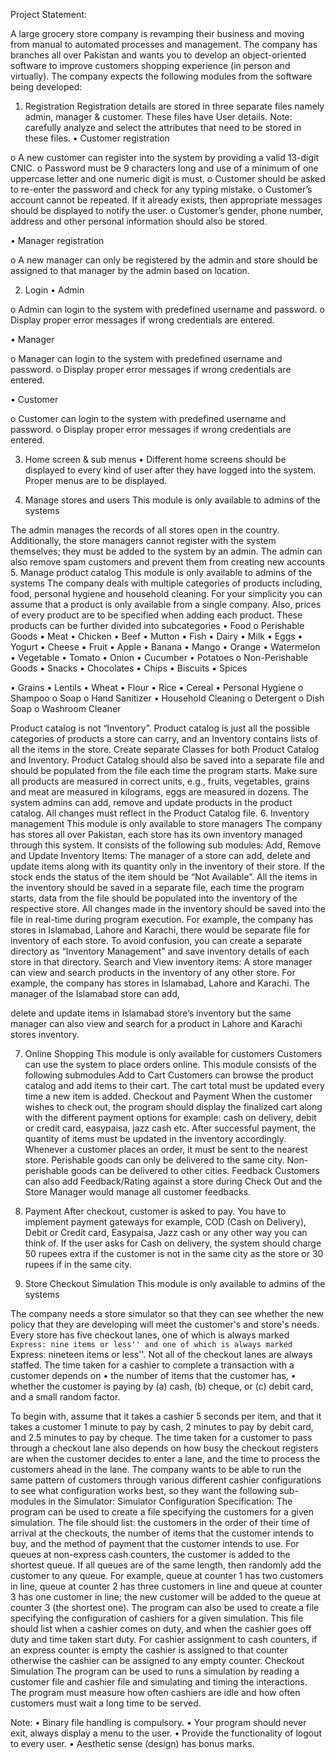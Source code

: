 Project Statement:

A large grocery store company is revamping their business and moving from manual to automated
processes and management. The company has branches all over Pakistan and wants you to develop
an object-oriented software to improve customers shopping experience (in person and virtually).
The company expects the following modules from the software being developed:
1. Registration
Registration details are stored in three separate files namely admin, manager & customer. These
files have User details. Note: carefully analyze and select the attributes that need to be stored in
these files.
• Customer registration

o A new customer can register into the system by providing a valid 13-digit
CNIC.
o Password must be 9 characters long and use of a minimum of one uppercase
letter and one numeric digit is must.
o Customer should be asked to re-enter the password and check for any typing
mistake.
o Customer’s account cannot be repeated. If it already exists, then appropriate
messages should be displayed to notify the user.
o Customer’s gender, phone number, address and other personal information
should also be stored.

• Manager registration

o A new manager can only be registered by the admin and store should be
assigned to that manager by the admin based on location.

2. Login
• Admin

o Admin can login to the system with predefined username and password.
o Display proper error messages if wrong credentials are entered.

• Manager

o Manager can login to the system with predefined username and password.
o Display proper error messages if wrong credentials are entered.

• Customer

o Customer can login to the system with predefined username and password.
o Display proper error messages if wrong credentials are entered.

3. Home screen & sub menus
• Different home screens should be displayed to every kind of user after they have logged into
the system. Proper menus are to be displayed.

4. Manage stores and users
This module is only available to admins of the systems

The admin manages the records of all stores open in the country. Additionally, the store managers
cannot register with the system themselves; they must be added to the system by an admin. The
admin can also remove spam customers and prevent them from creating new accounts
5. Manage product catalog
This module is only available to admins of the systems
The company deals with multiple categories of products including, food, personal hygiene and
household cleaning. For your simplicity you can assume that a product is only available from a single
company. Also, prices of every product are to be specified when adding each product.
These products can be further divided into subcategories
• Food
o Perishable Goods
▪ Meat
• Chicken
• Beef
• Mutton
• Fish
▪ Dairy
• Milk
• Eggs
• Yogurt
• Cheese
▪ Fruit
• Apple
• Banana
• Mango
• Orange
• Watermelon
▪ Vegetable
• Tomato
• Onion
• Cucumber
• Potatoes
o Non-Perishable Goods
▪ Snacks
• Chocolates
• Chips
• Biscuits
▪ Spices

▪ Grains
• Lentils
• Wheat
• Flour
• Rice
▪ Cereal
• Personal Hygiene
o Shampoo
o Soap
o Hand Sanitizer
• Household Cleaning
o Detergent
o Dish Soap
o Washroom Cleaner

Product catalog is not “Inventory”. Product catalog is just all the possible categories of products a
store can carry, and an Inventory contains lists of all the items in the store. Create separate Classes
for both Product Catalog and Inventory.
Product Catalog should also be saved into a separate file and should be populated from the file
each time the program starts.
Make sure all products are measured in correct units, e.g., fruits, vegetables, grains and meat are
measured in kilograms, eggs are measured in dozens.
The system admins can add, remove and update products in the product catalog. All changes must
reflect in the Product Catalog file.
6. Inventory management
This module is only available to store managers
The company has stores all over Pakistan, each store has its own inventory managed through this
system. It consists of the following sub modules:
Add, Remove and Update Inventory Items:
The manager of a store can add, delete and update items along with its quantity only in the inventory
of their store. If the stock ends the status of the item should be “Not Available”.
All the items in the inventory should be saved in a separate file, each time the program starts, data
from the file should be populated into the inventory of the respective store. All changes made in the
inventory should be saved into the file in real-time during program execution. For example, the
company has stores in Islamabad, Lahore and Karachi, there would be separate file for inventory of
each store. To avoid confusion, you can create a separate directory as “Inventory Management” and
save inventory details of each store in that directory.
Search and View inventory items:
A store manager can view and search products in the inventory of any other store. For example, the
company has stores in Islamabad, Lahore and Karachi. The manager of the Islamabad store can add,

delete and update items in Islamabad store’s inventory but the same manager can also view and
search for a product in Lahore and Karachi stores inventory.

7. Online Shopping
This module is only available for customers
Customers can use the system to place orders online. This module consists of the following
submodules
Add to Cart
Customers can browse the product catalog and add items to their cart. The cart total must be updated
every time a new item is added.
Checkout and Payment
When the customer wishes to check out, the program should display the finalized cart along with the
different payment options for example: cash on delivery, debit or credit card, easypaisa, jazz cash etc.
After successful payment, the quantity of items must be updated in the inventory accordingly.
Whenever a customer places an order, it must be sent to the nearest store. Perishable goods can only
be delivered to the same city. Non-perishable goods can be delivered to other cities.
Feedback
Customers can also add Feedback/Rating against a store during Check Out and the Store Manager
would manage all customer feedbacks.
8. Payment
After checkout, customer is asked to pay. You have to implement payment gateways for example,
COD (Cash on Delivery), Debit or Credit card, Easypaisa, Jazz cash or any other way you can think
of.
If the user asks for Cash on delivery, the system should charge 50 rupees extra if the customer is
not in the same city as the store or 30 rupees if in the same city.

9. Store Checkout Simulation
This module is only available to admins of the systems

The company needs a store simulator so that they can see whether the new policy that they are
developing will meet the customer's and store's needs. Every store has five checkout lanes, one of
which is always marked ``Express: nine items or less'' and one of which is always marked ``Express:
nineteen items or less''. Not all of the checkout lanes are always staffed.
The time taken for a cashier to complete a transaction with a customer depends on
• the number of items that the customer has,
• whether the customer is paying by (a) cash, (b) cheque, or (c) debit card, and a small random
factor.

To begin with, assume that it takes a cashier 5 seconds per item, and that it takes a customer 1 minute
to pay by cash, 2 minutes to pay by debit card, and 2.5 minutes to pay by cheque. The time taken for
a customer to pass through a checkout lane also depends on how busy the checkout registers are
when the customer decides to enter a lane, and the time to process the customers ahead in the lane.
The company wants to be able to run the same pattern of customers through various different cashier
configurations to see what configuration works best, so they want the following sub-modules in the
Simulator:
Simulator Configuration Specification:
The program can be used to create a file specifying the customers for a given simulation. The file
should list: the customers in the order of their time of arrival at the checkouts, the number of items
that the customer intends to buy, and the method of payment that the customer intends to use. For
queues at non-express cash counters, the customer is added to the shortest queue. If all queues are
of the same length, then randomly add the customer to any queue. For example, queue at counter 1
has two customers in line, queue at counter 2 has three customers in line and queue at counter 3 has
one customer in line; the new customer will be added to the queue at counter 3 (the shortest one).
The program can also be used to create a file specifying the configuration of cashiers for a given
simulation. This file should list when a cashier comes on duty, and when the cashier goes off duty and
time taken start duty. For cashier assignment to cash counters, if an express counter is empty the
cashier is assigned to that counter otherwise the cashier can be assigned to any empty counter.
Checkout Simulation
The program can be used to runs a simulation by reading a customer file and cashier file and simulating
and timing the interactions. The program must measure how often cashiers are idle and how often
customers must wait a long time to be served.

Note:
• Binary file handling is compulsory.
• Your program should never exit, always display a menu to the user.
• Provide the functionality of logout to every user.
• Aesthetic sense (design) has bonus marks.
